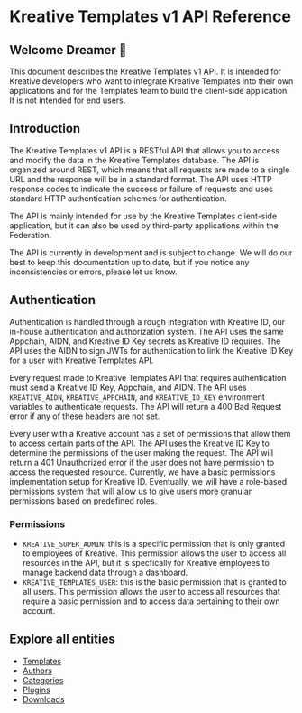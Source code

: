 # Kreative Templates v1 API Reference

## Welcome Dreamer 👋

This document describes the Kreative Templates v1 API. It is intended for Kreative developers who want to integrate Kreative Templates into their own applications and for the Templates team to build the client-side application. It is not intended for end users.

## <a name="introduction"></a> Introduction

The Kreative Templates v1 API is a RESTful API that allows you to access and modify the data in the Kreative Templates database. The API is organized around REST, which means that all requests are made to a single URL and the response will be in a standard format. The API uses HTTP response codes to indicate the success or failure of requests and uses standard HTTP authentication schemes for authentication.

The API is mainly intended for use by the Kreative Templates client-side application, but it can also be used by third-party applications within the Federation.

The API is currently in development and is subject to change. We will do our best to keep this documentation up to date, but if you notice any inconsistencies or errors, please let us know.

## <a name="authentication"></a> Authentication

Authentication is handled through a rough integration with Kreative ID, our in-house authentication and authorization system. The API uses the same Appchain, AIDN, and Kreative ID Key secrets as Kreative ID requires. The API uses the AIDN to sign JWTs for authentication to link the Kreative ID Key for a user with Kreative Templates API.

Every request made to Kreative Templates API that requires authentication must send a Kreative ID Key, Appchain, and AIDN. The API uses `KREATIVE_AIDN`, `KREATIVE_APPCHAIN`, and `KREATIVE_ID_KEY` environment variables to authenticate requests. The API will return a 400 Bad Request error if any of these headers are not set.

Every user with a Kreative account has a set of permissions that allow them to access certain parts of the API. The API uses the Kreative ID Key to determine the permissions of the user making the request. The API will return a 401 Unauthorized error if the user does not have permission to access the requested resource. Currently, we have a basic permissions implementation setup for Kreative ID. Eventually, we will have a role-based permissions system that will allow us to give users more granular permissions based on predefined roles.

### Permissions

- `KREATIVE_SUPER_ADMIN`: this is a specific permission that is only granted to employees of Kreative. This permission allows the user to access all resources in the API, but it is specfically for Kreative employees to manage backend data through a dashboard.
- `KREATIVE_TEMPLATES_USER`: this is the basic permission that is granted to all users. This permission allows the user to access all resources that require a basic permission and to access data pertaining to their own account.

## Explore all entities

- [Templates](https://github.com/kreative/templates-api/wiki/Templates)
- [Authors](https://github.com/kreative/templates-api/wiki/Authors)
- [Categories](https://github.com/kreative/templates-api/wiki/Categories)
- [Plugins](https://github.com/kreative/templates-api/wiki/Plugins)
- [Downloads](https://github.com/kreative/templates-api/wiki/Downloads)
